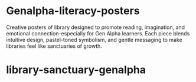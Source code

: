 # Genalpha-literacy-posters
Creative posters of library designed to promote reading, imagination, and emotional connection-especially for Gen Alpha learners. Each piece blends intuitive design, pastel-toned symbolism, and gentle messaging to make  libraries feel like sanctuaries of growth.
# library-sanctuary-genalpha
